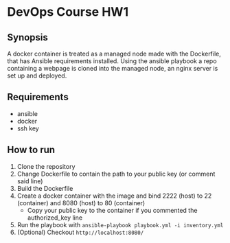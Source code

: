 # DevOps Course HW1

## Synopsis

A docker container is treated as a managed node made with the Dockerfile, that has Ansible requirements installed. Using the ansible playbook a repo containing a webpage is cloned into the managed node, an nginx server is set up and deployed.

## Requirements

- ansible
- docker
- ssh key

## How to run

1. Clone the repository
2. Change Dockerfile to contain the path to your public key (or comment said line)
3. Build the Dockerfile
4. Create a docker container with the image and bind 2222 (host) to 22 (container) and 8080 (host) to 80 (container)
    * Copy your public key to the container if you commented the authorized_key line
5. Run the playbook with ```ansible-playbook playbook.yml -i inventory.yml```
6. (Optional) Checkout ```http://localhost:8080/```